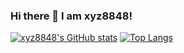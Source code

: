 ### Hi there 👋 I am xyz8848!
[![xyz8848's GitHub stats](https://github-readme-stats.vercel.app/api?username=xyz8848&show_icons=true)](https://github.com/xyz8848)
[![Top Langs](https://github-readme-stats.vercel.app/api/top-langs/?username=xyz8848)](https://github.com/xyz8848)

